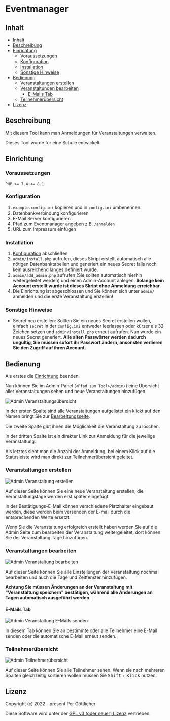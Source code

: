 # Eventmanager<!-- omit in toc -->

## Inhalt

- [Inhalt](#inhalt)
- [Beschreibung](#beschreibung)
- [Einrichtung](#einrichtung)
  - [Voraussetzungen](#voraussetzungen)
  - [Konfiguration](#konfiguration)
  - [Installation](#installation)
  - [Sonstige Hinweise](#sonstige-hinweise)
- [Bedienung](#bedienung)
  - [Veranstaltungen erstellen](#veranstaltungen-erstellen)
  - [Veranstaltungen bearbeiten](#veranstaltungen-bearbeiten)
    - [E-Mails Tab](#e-mails-tab)
  - [Teilnehmerübersicht](#teilnehmerübersicht)
- [Lizenz](#lizenz)

## Beschreibung

Mit diesem Tool kann man Anmeldungen für Veranstaltungen verwalten.

Dieses Tool wurde für eine Schule entwickelt.

## Einrichtung

### Voraussetzungen

``PHP >= 7.4 <= 8.1``

### Konfiguration

1. `example.config.ini` kopieren und in `config.ini` umbenennen.
2. Datenbankverbindung konfigurieren
3. E-Mail Server konfigurieren
4. Pfad zum Eventmanager angeben z.B. `/anmelden`
5. URL zum Impressum einfügen

### Installation

1. [Konfiguration](#konfiguration) abschließen
2. `admin/install.php` aufrufen, dieses Skript erstellt automatisch alle nötigen Datenbanktabellen und generiert ein neues Secret falls noch kein ausreichend langes definiert wurde.
3. `admin/add_admin.php` aufrufen (Sie sollten automatisch hierhin weitergeleitet werden) und einen Admin-Account anlegen. **Solange kein Account erstellt wurde ist dieses Skript ohne Anmeldung erreichbar.**
4. Die Einrichtung ist abgeschlossen und Sie können sich unter `admin/` anmelden und die erste Veranstaltung erstellen!

### Sonstige Hinweise

- Secret neu erstellen: Sollten Sie ein neues Secret erstellen wollen, einfach `secret` in der `config.ini` entweder leerlassen oder kürzer als 32 Zeichen setzen und `admin/install.php` erneut aufrufen. Nun wurde ein neues Secret generiert. **Alle alten Passwörter werden dadurch ungültig, Sie müssen sofort ihr Passwort ändern, ansonsten verlieren Sie den Zugriff auf ihren Account.**

## Bedienung

Als erstes die [Einrichtung](#einrichtung) beenden.

Nun können Sie im Admin-Panel (`<Pfad zum Tool>/admin/`) eine Übersicht aller Veranstaltungen sehen und neue Veranstaltungen hinzufügen.

![Admin Veranstaltungsübersicht](docs/admin_event_overview.png)

In der ersten Spalte sind alle Veranstaltungen aufgelistet ein klickt auf den Namen bringt Sie zur [Bearbeitungsseite](#veranstaltungen-bearbeiten).

Die zweite Spalte gibt ihnen die Möglichkeit die Veranstaltung zu löschen.

In der dritten Spalte ist ein direkter Link zur Anmeldung für die jeweilige Veranstaltung.

Als letztes sieht man die Anzahl der Anmeldung, bei einem Klick auf die Statusleiste wird man direkt zur Teilnehmerübersicht geleitet.

### Veranstaltungen erstellen

![Admin Veranstaltung erstellen](docs/create_event.png)

Auf dieser Seite können Sie eine neue Veranstaltung erstellen, die Veranstaltungstage werden erst später eingefügt.

In der Bestätigungs-E-Mail können verschiedene Platzhalter eingebaut werden, diese werden beim versenden der E-mail durch die entsprechenden Werte ersetzt.

Wenn Sie die Veranstaltung erfolgreich erstellt haben werden Sie auf die Admin Seite zum bearbeiten der Veranstaltung weitergeleitet, dort können Sie der Veranstaltung Tage hinzufügen.

### Veranstaltungen bearbeiten

![Admin Veranstaltung bearbeiten](docs/edit_event.png)

Auf dieser Seite können Sie alle Einstellungen der Veranstaltung nochmal bearbeiten und auch die Tage und Zeitfenster hinzufügen.

**Achtung Sie müssen Änderungen an der Veranstaltung mit "Veranstaltung speichern" bestätigen, während alle Änderungen an Tagen automatisch ausgeführt werden.**

#### E-Mails Tab

![Admin Veranstaltung E-Mails senden](docs/send_emails.png)

In diesem Tab können Sie an bestimmte oder alle Teilnehmer eine E-Mail senden oder die automatische E-Mail erneut senden.

### Teilnehmerübersicht

![Admin Teilnehmerübersicht](docs/participants_overview.png)

Auf dieser Seite können Sie alle Teilnehmer sehen.
Wenn sie nach mehreren Spalten gleichzeitig sortieren wollen müssen Sie <kbd>Shift</kbd> + <kbd>Klick</kbd> nutzen.

## Lizenz

Copyright (c) 2022 - present Per Göttlicher

Diese Software wird unter der [GPL v3 (oder neuer) Lizenz](https://www.gnu.org/licenses/gpl-3.0.en.html) vertrieben.
